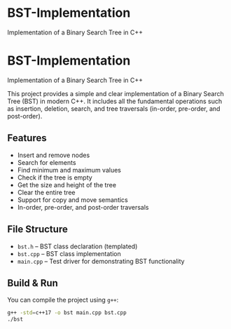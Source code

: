 # BST-Implementation
Implementation of a Binary Search Tree in C++
# BST-Implementation
Implementation of a Binary Search Tree in C++

This project provides a simple and clear implementation of a Binary Search Tree (BST) in modern C++. It includes all the fundamental operations such as insertion, deletion, search, and tree traversals (in-order, pre-order, and post-order). 

## Features
- Insert and remove nodes
- Search for elements
- Find minimum and maximum values
- Check if the tree is empty
- Get the size and height of the tree
- Clear the entire tree
- Support for copy and move semantics
- In-order, pre-order, and post-order traversals

## File Structure
- `bst.h` – BST class declaration (templated)
- `bst.cpp` – BST class implementation
- `main.cpp` – Test driver for demonstrating BST functionality

## Build & Run
You can compile the project using `g++`:

```bash
g++ -std=c++17 -o bst main.cpp bst.cpp
./bst
```
